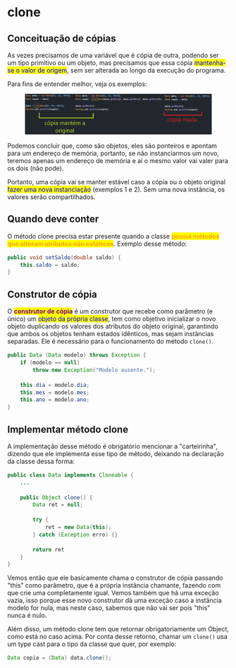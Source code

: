 # clone

## Conceituação de cópias

As vezes precisamos de uma variável que é cópia de outra, podendo ser um tipo primitivo ou um objeto, mas precisamos que essa cópia <mark style="color:blue;">mantenha-se o valor de origem</mark>, sem ser alterada ao longo da execução do programa.

Para fins de entender melhor, veja os exemplos:

<figure><img src="../../../.gitbook/assets/conceituação de cópias de instâncias.png" alt=""><figcaption></figcaption></figure>

Podemos concluir que, como são objetos, eles são ponteiros e apontam para um endereço de memória, portanto, se não instanciarmos um novo, teremos apenas um endereço de memória e aí o mesmo valor vai valer para os dois (não pode).

Portanto, uma cópia vai se manter estável caso a cópia ou o objeto original <mark style="color:blue;">fazer uma nova instanciação</mark> (exemplos 1 e 2). Sem uma nova instância, os valores serão compartilhados.&#x20;

## Quando deve conter

O método clone precisa estar presente quando a classe <mark style="color:orange;">**possui métodos que alteram atributos não estáticos**</mark>. Exemplo desse método:

```java
public void setSaldo(double saldo) {
    this.saldo = saldo;
}
```

## Construtor de cópia

O <mark style="color:purple;">**construtor de cópia**</mark> é um construtor que recebe como parâmetro (e único) um <mark style="color:blue;">objeto da própria classe</mark>, tem como objetivo inicializar o novo objeto duplicando os valores dos atributos do objeto original, garantindo que ambos os objetos tenham estados idênticos, mas sejam instâncias separadas. Ele é necessário para o funcionamento do método `clone()`.

```java
public Data (Data modelo) throws Exception {
    if (modelo == null)
        throw new Exception("Modelo ausente.");
    
    this.dia = modelo.dia;
    this.mes = modelo.mes;
    this.ano = modelo.ano;
}
```

## Implementar método clone

A implementação desse método é obrigatório mencionar a "carteirinha", dizendo que ele implementa esse tipo de método, deixando na declaração da classe dessa forma:

```java
public class Data implements Cloneable {
    ...
    
    public Object clone() {
        Data ret = null;
        
        try {
            ret = new Data(this);
        } catch (Exception erro) {}
        
        return ret
    }
}
```

Vemos então que ele basicamente chama o construtor de cópia passando "this" como parâmetro, que é a própria instância chamante, fazendo com que crie uma completamente igual. Vemos também que há uma exceção vazia, isso porque esse novo construtor dá uma exceção caso a instância modelo for nula, mas neste caso, sabemos que não vai ser pois "this" nunca é nulo.

Além disso, um método clone tem que retornar obrigatoriamente um Object, como está no caso acima. Por conta desse retorno, chamar um `clone()` usa um type cast para o tipo da classe que quer, por exemplo:

```java
Data copia = (Data) data.clone();
```
